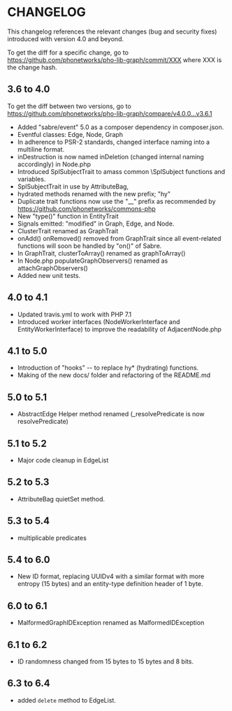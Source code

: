 # CHANGELOG

This changelog references the relevant changes (bug and security fixes) introduced with version 4.0 and beyond.

To get the diff for a specific change, go to https://github.com/phonetworks/pho-lib-graph/commit/XXX where XXX is the change hash.

## 3.6 to 4.0

To get the diff between two versions, go to https://github.com/phonetworks/pho-lib-graph/compare/v4.0.0...v3.6.1

* Added "sabre/event" 5.0 as a composer dependency in composer.json.
* Eventful classes: Edge, Node, Graph
* In adherence to PSR-2 standards, changed interface naming into a multiline format.
* inDestruction is now named inDeletion (changed internal naming accordingly) in Node.php
* Introduced SplSubjectTrait to amass common \SplSubject functions and variables. 
* SplSubjectTrait in use by AttributeBag,
* hydrated methods renamed with the new prefix; "hy"
* Duplicate trait functions now use the "\_\_" prefix as recommended by https://github.com/phonetworks/commons-php
* New "type()" function in EntityTrait
* Signals emitted: "modified" in Graph, Edge, and Node.
* ClusterTrait renamed as GraphTrait
* onAdd() onRemoved() removed from GraphTrait since all event-related functions will soon be handled by "on()" of Sabre.
* In GraphTrait, clusterToArray() renamed as graphToArray()
* In Node.php populateGraphObservers() renamed as attachGraphObservers()
* Added new unit tests.

## 4.0 to 4.1

* Updated travis.yml to work with PHP 7.1
* Introduced worker interfaces (NodeWorkerInterface and EntityWorkerInterface) to improve the readability of AdjacentNode.php

## 4.1 to 5.0

* Introduction of "hooks" -- to replace hy\* (hydrating) functions.
* Making of the new docs/ folder and refactoring of the README.md

## 5.0 to 5.1

* AbstractEdge Helper method renamed (\_resolvePredicate is now resolvePredicate)

## 5.1 to 5.2

* Major code cleanup in EdgeList

## 5.2 to 5.3

* AttributeBag quietSet method.

## 5.3 to 5.4

* multiplicable predicates

## 5.4 to 6.0

* New ID format, replacing UUIDv4 with a similar format with more entropy (15 bytes) and an entity-type definition header of 1 byte.

## 6.0 to 6.1

* MalformedGraphIDException renamed as MalformedIDException

## 6.1 to 6.2

* ID randomness changed from 15 bytes to 15 bytes and 8 bits.


## 6.3 to 6.4

* added ```delete``` method to EdgeList.

